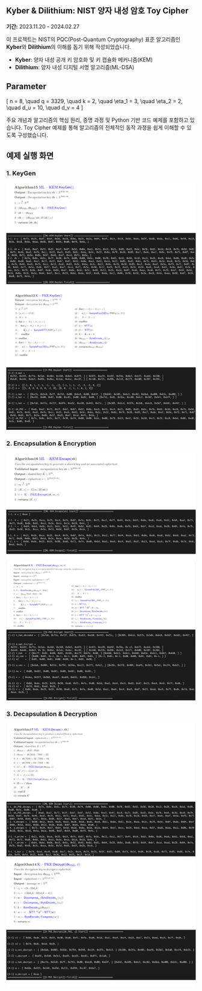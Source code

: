 ## Kyber & Dilithium: NIST 양자 내성 암호 Toy Cipher

**기간:** 2023.11.20 - 2024.02.27

이 프로젝트는 NIST의 PQC(Post-Quantum Cryptography) 표준 알고리즘인 **Kyber**와 **Dilithium**의 이해를 돕기 위해 작성되었습니다.

- **Kyber**: 양자 내성 공개 키 암호화 및 키 캡슐화 메커니즘(KEM)
- **Dilithium**: 양자 내성 디지털 서명 알고리즘(ML-DSA)

## Parameter

\[
n = 8, \quad q = 3329, \quad k = 2, \quad \eta_1 = 3, \quad \eta_2 = 2, \quad d_u = 10, \quad d_v = 4
\]

주요 개념과 알고리즘의 핵심 원리, 증명 과정 및 Python 기반 코드 예제를 포함하고 있습니다. Toy Cipher 예제를 통해 알고리즘의 전체적인 동작 과정을 쉽게 이해할 수 있도록 구성했습니다.


## 예제 실행 화면

### 1. KeyGen
![KEM KeyGen](images/KEMGen.png)
![PKE KeyGen](images/PKEGen.png)

### 2. Encapsulation & Encryption
![KEM Encapsulation](images/KEMEncaps.png)
![PKE Encryption](images/PKEEncrypt.png)

### 3. Decapsulation & Decryption
![KEM Decapsulation](images/KEMDecaps.png)
![PKE Decryption](images/PKEDecrypt.png)
